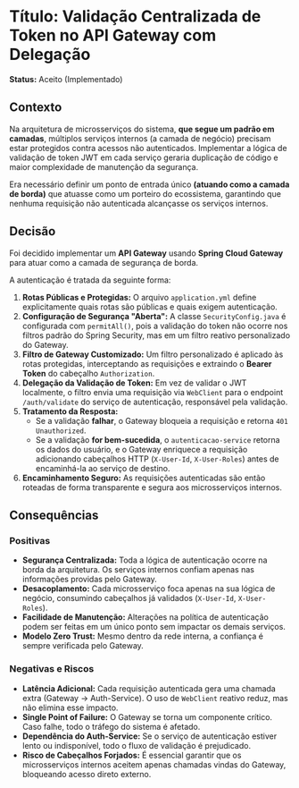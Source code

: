 # Título: Validação Centralizada de Token no API Gateway com Delegação

**Status:** Aceito (Implementado)

## Contexto
Na arquitetura de microsserviços do sistema, **que segue um padrão em camadas**, múltiplos serviços internos (a camada de negócio) precisam estar protegidos contra acessos não autenticados. Implementar a lógica de validação de token JWT em cada serviço geraria duplicação de código e maior complexidade de manutenção da segurança.

Era necessário definir um ponto de entrada único **(atuando como a camada de borda)** que atuasse como um porteiro do ecossistema, garantindo que nenhuma requisição não autenticada alcançasse os serviços internos.
## Decisão

Foi decidido implementar um **API Gateway** usando **Spring Cloud Gateway** para atuar como a camada de segurança de borda.

A autenticação é tratada da seguinte forma:
1. **Rotas Públicas e Protegidas:** O arquivo `application.yml` define explicitamente quais rotas são públicas e quais exigem autenticação.
2.  **Configuração de Segurança "Aberta":** A classe `SecurityConfig.java` é configurada com `permitAll()`, pois a validação do token não ocorre nos filtros padrão do Spring Security, mas em um filtro reativo personalizado do Gateway.
3.   **Filtro de Gateway Customizado:** Um filtro personalizado é aplicado às rotas protegidas, interceptando as requisições e extraindo o **Bearer Token** do cabeçalho `Authorization`.
4. **Delegação da Validação de Token:** Em vez de validar o JWT localmente, o filtro envia uma requisição via `WebClient` para o endpoint `/auth/validate` do serviço de autenticação, responsável pela validação.
5. **Tratamento da Resposta:**
    - Se a validação **falhar**, o Gateway bloqueia a requisição e retorna `401 Unauthorized`.
    - Se a validação **for bem-sucedida**, o `autenticacao-service` retorna os dados do usuário, e o Gateway enriquece a requisição adicionando cabeçalhos HTTP (`X-User-Id`, `X-User-Roles`) antes de encaminhá-la ao serviço de destino.
6. **Encaminhamento Seguro:** As requisições autenticadas são então roteadas de forma transparente e segura aos microsserviços internos.

## Consequências

### Positivas
- **Segurança Centralizada:** Toda a lógica de autenticação ocorre na borda da arquitetura. Os serviços internos confiam apenas nas informações providas pelo Gateway.
- **Desacoplamento:** Cada microsserviço foca apenas na sua lógica de negócio, consumindo cabeçalhos já validados (`X-User-Id`, `X-User-Roles`).
- **Facilidade de Manutenção:** Alterações na política de autenticação podem ser feitas em um único ponto sem impactar os demais serviços.
- **Modelo Zero Trust:** Mesmo dentro da rede interna, a confiança é sempre verificada pelo Gateway.

### Negativas e Riscos
- **Latência Adicional:** Cada requisição autenticada gera uma chamada extra (Gateway -> Auth-Service). O uso de `WebClient` reativo reduz, mas não elimina esse impacto.
- **Single Point of Failure:** O Gateway se torna um componente crítico. Caso falhe, todo o tráfego do sistema é afetado.
- **Dependência do Auth-Service:** Se o serviço de autenticação estiver lento ou indisponível, todo o fluxo de validação é prejudicado.
- **Risco de Cabeçalhos Forjados:** É essencial garantir que os microsserviços internos aceitem apenas chamadas vindas do Gateway, bloqueando acesso direto externo.